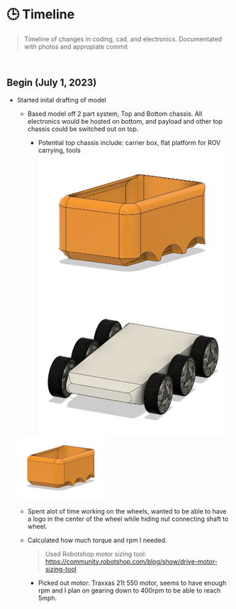 # **🕒 Timeline**

> Timeline of changes in coding, cad, and electronics. Documentated with photos and appropiate commit

<br>

## Begin (July 1, 2023)


* Started inital drafting of model
    * Based model off 2 part system, Top and Bottom chassis. All electronics would be hosted on bottom, and payload and other top chassis could be switched out on top.
        
        * Potential top chassis include: carrier box, flat platform for ROV carrying, tools     
    ![Top Chassis V1](https://github.com/charlesdengs/Deli_Bot/blob/main/Progress%20Photos%20of%20CAD%20and%20Robot/TopChassisV1.png)
    ![Nottom Chassis V1](https://github.com/charlesdengs/Deli_Bot/blob/main/Progress%20Photos%20of%20CAD%20and%20Robot/BottomChassisV1.png)

    <img src="https://github.com/charlesdengs/Deli_Bot/blob/main/Progress%20Photos%20of%20CAD%20and%20Robot/TopChassisV1.png" width="200" />

    

    
    * Spent alot of time working on the wheels, wanted to be able to have a logo in the center of the wheel while hiding nut connecting shaft to wheel.
    
    * Calculated how much torque and rpm I needed.
        > Used Robotshop motor sizing tool: https://community.robotshop.com/blog/show/drive-motor-sizing-tool
        * Picked out motor: Traxxas 21t 550 motor, seems to have enough rpm and I plan on gearing down to 400rpm to be able to reach 5mph.

        


